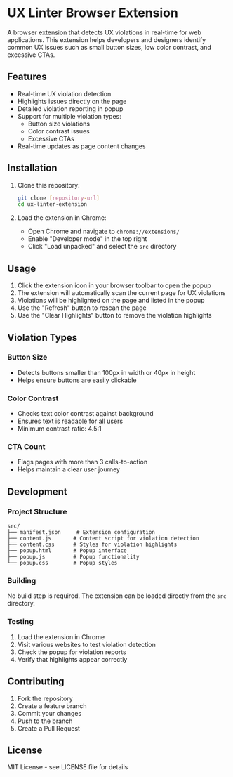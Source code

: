 # UX Linter Browser Extension

A browser extension that detects UX violations in real-time for web applications. This extension helps developers and designers identify common UX issues such as small button sizes, low color contrast, and excessive CTAs.

## Features

- Real-time UX violation detection
- Highlights issues directly on the page
- Detailed violation reporting in popup
- Support for multiple violation types:
  - Button size violations
  - Color contrast issues
  - Excessive CTAs
- Real-time updates as page content changes

## Installation

1. Clone this repository:
   ```bash
   git clone [repository-url]
   cd ux-linter-extension
   ```

2. Load the extension in Chrome:
   - Open Chrome and navigate to `chrome://extensions/`
   - Enable "Developer mode" in the top right
   - Click "Load unpacked" and select the `src` directory

## Usage

1. Click the extension icon in your browser toolbar to open the popup
2. The extension will automatically scan the current page for UX violations
3. Violations will be highlighted on the page and listed in the popup
4. Use the "Refresh" button to rescan the page
5. Use the "Clear Highlights" button to remove the violation highlights

## Violation Types

### Button Size
- Detects buttons smaller than 100px in width or 40px in height
- Helps ensure buttons are easily clickable

### Color Contrast
- Checks text color contrast against background
- Ensures text is readable for all users
- Minimum contrast ratio: 4.5:1

### CTA Count
- Flags pages with more than 3 calls-to-action
- Helps maintain a clear user journey

## Development

### Project Structure
```
src/
├── manifest.json     # Extension configuration
├── content.js       # Content script for violation detection
├── content.css      # Styles for violation highlights
├── popup.html       # Popup interface
├── popup.js         # Popup functionality
└── popup.css        # Popup styles
```

### Building
No build step is required. The extension can be loaded directly from the `src` directory.

### Testing
1. Load the extension in Chrome
2. Visit various websites to test violation detection
3. Check the popup for violation reports
4. Verify that highlights appear correctly

## Contributing

1. Fork the repository
2. Create a feature branch
3. Commit your changes
4. Push to the branch
5. Create a Pull Request

## License

MIT License - see LICENSE file for details 